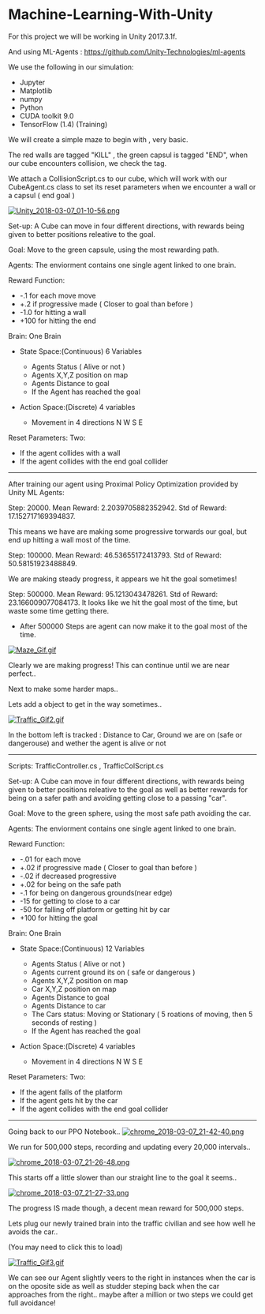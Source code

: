# Machine-Learning-With-Unity

For this project we will be working in Unity 2017.3.1f.

And using ML-Agents : https://github.com/Unity-Technologies/ml-agents

We use the following in our simulation:
- Jupyter
- Matplotlib
- numpy
- Python 
- CUDA toolkit 9.0
- TensorFlow (1.4) (Training)



We will create a simple maze to begin with , very basic.

The red walls are tagged "KILL" , the green capsul is tagged "END", when our cube encounters collision, we check the tag.

We attach a CollisionScript.cs to our cube, which will work with our CubeAgent.cs class to set its reset parameters when we encounter a wall or a capsul ( end goal )

[![Unity_2018-03-07_01-10-56.png](https://s18.postimg.org/x1d1ox2d5/Unity_2018-03-07_01-10-56.png)](https://postimg.org/image/wbu9ck1th/)

Set-up: A Cube can move in four different directions, with rewards being given to better positions releative to the goal.

Goal: Move to the green capsule, using the most rewarding path.

Agents: The enviorment contains one single agent linked to one brain.

Reward Function:
 - -.1 for each move move
 - +.2 if progressive made ( Closer to goal than before )
 - -1.0 for hitting a wall 
 - +100 for hitting the end
  

Brain: One Brain 
 - State Space:(Continuous) 6 Variables 
    - Agents Status ( Alive or not ) 
    - Agents X,Y,Z position on map
    - Agents Distance to goal
    - If the Agent has reached the goal
 
 - Action Space:(Discrete) 4 variables
    - Movement in 4 directions N W S E
    
Reset Parameters:
  Two:
   - If the agent collides with a wall
   - If the agent collides with the end goal collider
    
    
    
--------------------------



After training our agent using Proximal Policy Optimization provided by Unity ML Agents:

Step: 20000. Mean Reward: 2.2039705882352942. Std of Reward: 17.152717169394837.

This means we have are making some progressive torwards our goal, but end up hitting a wall most of the time.

Step: 100000. Mean Reward: 46.53655172413793. Std of Reward: 50.58151923488849.

We are making steady progress, it appears we hit the goal sometimes!

Step: 500000. Mean Reward: 95.1213043478261. Std of Reward: 23.166009077084173.
It looks like we hit the goal most of the time, but waste some time getting there.

- After 500000 Steps are agent can now make it to the goal most of the time. 

[![Maze_Gif.gif](https://s18.postimg.org/x56v4vabt/Maze_Gif.gif)](https://postimg.org/image/4fjz886bp/)

Clearly we are making progress! This can continue until we are near perfect..

Next to make some harder maps..

Lets add a object to get in the way sometimes..

[![Traffic_Gif2.gif](https://s18.postimg.org/ytpb5q81l/Traffic_Gif2.gif)](https://postimg.org/image/5ejmwq3hx/)

In the bottom left is tracked : Distance to Car, Ground we are on (safe or dangerouse) and wether the agent is alive or not

--------------------------

Scripts: TrafficController.cs , TrafficColScript.cs

Set-up: A Cube can move in four different directions, with rewards being given to better positions releative to the goal as
well as better rewards for being on a safer path and avoiding getting close to a passing "car".

Goal: Move to the green sphere, using the most safe path avoiding the car.

Agents: The enviorment contains one single agent linked to one brain.

Reward Function:
 - -.01 for each move
 - +.02 if progressive made ( Closer to goal than before )
 - -.02 if decreased progressive
 - +.02 for being on the safe path
 - -.1 for being on dangerous grounds(near edge)
 - -15  for getting to close to a car
 - -50  for falling off platform or getting hit by car
 - +100 for hitting the goal
  

Brain: One Brain 
 - State Space:(Continuous) 12 Variables 
    - Agents Status ( Alive or not ) 
    - Agents current ground its on ( safe or dangerous )
    - Agents X,Y,Z position on map
    - Car X,Y,Z position on map
    - Agents Distance to goal
    - Agents Distance to car
    - The Cars status: Moving or Stationary ( 5 roations of moving, then 5 seconds of resting )
    - If the Agent has reached the goal
 
 - Action Space:(Discrete) 4 variables
    - Movement in 4 directions N W S E
    
Reset Parameters:
  Two:
   - If the agent falls of the platform
   - If the agent gets hit by the car
   - If the agent collides with the end goal collider
    
    
    
--------------------------
Going back to our PPO Notebook..
[![chrome_2018-03-07_21-42-40.png](https://s18.postimg.org/bgr9mqudl/chrome_2018-03-07_21-42-40.png)](https://postimg.org/image/aeh347bk5/)

We run for 500,000 steps, recording and updating every 20,000 intervals..

[![chrome_2018-03-07_21-26-48.png](https://s18.postimg.org/77mjki6ix/chrome_2018-03-07_21-26-48.png)](https://postimg.org/image/i77qw3wxx/)

This starts off a little slower than our straight line to the goal it seems.. 

[![chrome_2018-03-07_21-27-33.png](https://s18.postimg.org/f0d7cif2x/chrome_2018-03-07_21-27-33.png)](https://postimg.org/image/l1aw9l1p1/)

The progress IS made though, a decent mean reward for 500,000 steps.


Lets plug our newly trained brain into the traffic civilian and see how well he avoids the car..

(You may need to click this to load)

[![Traffic_Gif3.gif](https://s18.postimg.org/642f94ec9/Traffic_Gif3.gif)](https://postimg.org/image/ez39jn34l/)


We can see our Agent slightly veers to the right in instances when the car is on the oposite side as well as studder steping back when the car approaches from the right.. maybe after a million or two steps we could get full avoidance!

